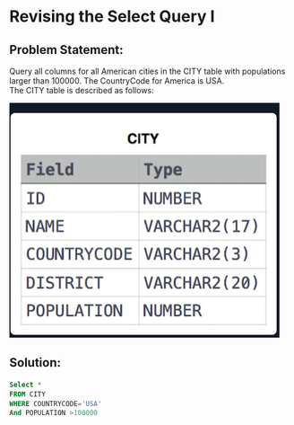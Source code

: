 # Revising the Select Query I

## Problem Statement:
Query all columns for all American cities in the CITY table with populations larger than 100000. The CountryCode for America is USA.<br>
The CITY table is described as follows:

![](./Images/City.PNG)

## Solution:

```SQL
Select * 
FROM CITY
WHERE COUNTRYCODE='USA'
And POPULATION >100000
```










